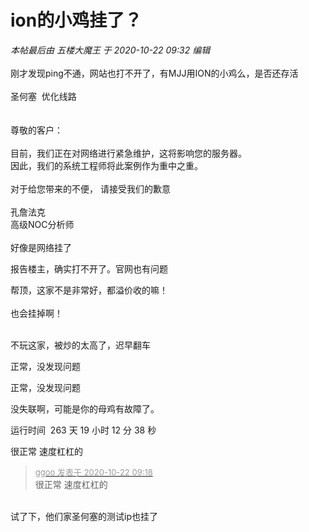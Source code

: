 # ion的小鸡挂了？


<i class="pstatus"> 本帖最后由 五楼大魔王 于 2020-10-22 09:32 编辑 </i><br />
<br />
刚才发现ping不通，网站也打不开了，有MJJ用ION的小鸡么，是否还存活<br />
<br />
圣何塞&nbsp;&nbsp;优化线路<br />
<br />
<br />
尊敬的客户：<br />
<br />
目前，我们正在对网络进行紧急维护，这将影响您的服务器。<br />
因此，我们的系统工程师将此案例作为重中之重。<br />
<br />
对于给您带来的不便， 请接受我们的歉意<br />
<br />
孔詹法克<br />
高级NOC分析师<br />
<br />
好像是网络挂了

报告楼主，确实打不开了。官网也有问题

帮顶，这家不是非常好，都溢价收的嘛！<br />
<br />
也会挂掉啊！<br />
<br />
<img src="static/image/smiley/default/sad.gif" smilieid="2" border="0" alt="" /><img src="static/image/smiley/default/sad.gif" smilieid="2" border="0" alt="" /><img src="static/image/smiley/default/sad.gif" smilieid="2" border="0" alt="" />

不玩这家，被炒的太高了，迟早翻车

正常，没发现问题

正常，没发现问题

没失联啊，可能是你的母鸡有故障了。

运行时间&nbsp;&nbsp;263 天 19 小时 12 分 38 秒

很正常 速度杠杠的<img src="static/image/smiley/default/lol.gif" smilieid="12" border="0" alt="" /><img id="aimg_V0rA9" onclick="zoom(this, this.src, 0, 0, 0)" class="zoom" src="https://cdn.jsdelivr.net/gh/hishis/forum-master/public/images/patch.gif" onmouseover="img_onmouseoverfunc(this)" onload="thumbImg(this)" border="0" alt="" />

<div class="quote"><blockquote><font size="2"><a href="https://www.hostloc.com/forum.php?mod=redirect&amp;goto=findpost&amp;pid=9334470&amp;ptid=757022" target="_blank"><font color="#999999">ggoo 发表于 2020-10-22 09:18</font></a></font><br />
很正常 速度杠杠的</blockquote></div><br />
试了下，他们家圣何塞的测试ip也挂了

